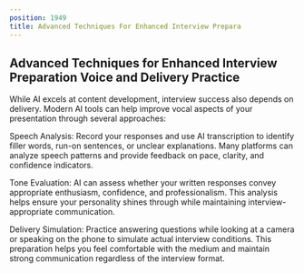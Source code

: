 ```yaml
---
position: 1949
title: Advanced Techniques For Enhanced Interview Prepara
---
```


## Advanced Techniques for Enhanced Interview Preparation Voice and Delivery Practice

While AI excels at content development, interview success also depends on delivery. Modern AI tools can help improve vocal aspects of your presentation through several approaches:

Speech Analysis: Record your responses and use AI transcription to identify filler words, run-on sentences, or unclear explanations. Many platforms can analyze speech patterns and provide feedback on pace, clarity, and confidence indicators.

Tone Evaluation: AI can assess whether your written responses convey appropriate enthusiasm, confidence, and professionalism. This analysis helps ensure your personality shines through while maintaining interview-appropriate communication.

Delivery Simulation: Practice answering questions while looking at a camera or speaking on the phone to simulate actual interview conditions. This preparation helps you feel comfortable with the medium and maintain strong communication regardless of the interview format.